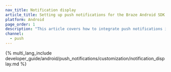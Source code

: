 ```yaml
---
nav_title: Notification display
article_title: Setting up push notifications for the Braze Android SDK
platform: Android
page_order: 1
description: "This article covers how to integrate push notifications in your Android application."
channel:
  - push
---
```


{% multi_lang_include developer_guide/android/push_notifications/customization/notification_display.md %}
